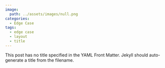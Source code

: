 ```yaml
---
image:
  path: ../assets/images/null.png
categories:
  - Edge Case
tags:
  - edge case
  - layout
  - title
---
```


This post has no title specified in the YAML Front Matter. Jekyll should auto-generate a title from the filename.
